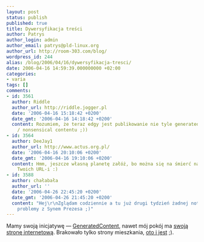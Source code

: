 ```yaml
---
layout: post
status: publish
published: true
title: Dywersyfikacja treści
author: Patrys
author_login: admin
author_email: patrys@pld-linux.org
author_url: http://room-303.com/blog/
wordpress_id: 244
alias: /blog/2006/04/16/dywersyfikacja-tresci/
date: 2006-04-16 14:59:39.000000000 +02:00
categories:
- varia
tags: []
comments:
- id: 3561
  author: Riddle
  author_url: http://riddle.jogger.pl
  date: '2006-04-16 15:18:42 +0200'
  date_gmt: '2006-04-16 14:18:42 +0200'
  content: Rozumiem, że teraz edgy jest publikowanie nie tyle generated co useless
    / nonsensical contentu ;))
- id: 3564
  author: DeeJay1
  author_url: http://www.actus.org.pl/
  date: '2006-04-16 20:10:06 +0200'
  date_gmt: '2006-04-16 19:10:06 +0200'
  content: Hmm, jeszcze własną planetę załóż, bo można się na śmierć nawpisywać tych
    Twoich URL-i :)
- id: 3588
  author: chałabała
  author_url: ''
  date: '2006-04-26 22:45:20 +0200'
  date_gmt: '2006-04-26 21:45:20 +0200'
  content: "Hej\r\nZglądam codziennie a tu już drugi tydzień żadnej notki, czyżby
    problemy z Synem Prezesa ;)"
---
```

<p>Mamy swoją inicjatywę &mdash; <a href="http://generatedcontent.com/">GeneratedContent</a>, nawet mój pokój ma <a href="http://room-303.com/">swoją stronę internetową</a>. Brakowało tylko strony mieszkania, <a href="http://16kasprzakastreet.com/">oto i jest</a> ;).</p>
